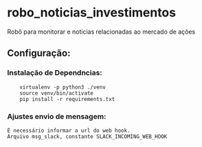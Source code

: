 # robo_noticias_investimentos
Robô para monitorar e noticias relacionadas ao mercado de ações

## Configuração:

### Instalação de Dependncias:
```
    virtualenv -p python3 ./venv
    source venv/bin/activate
    pip install -r requirements.txt
```
### Ajustes envio de mensagem:
```
É necessário informar a url do web hook.
Arquivo msg_slack, constante SLACK_INCOMING_WEB_HOOK
```
